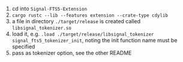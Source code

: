 
1. cd into `Signal-FTS5-Extension`
2. `cargo rustc --lib --features extension --crate-type cdylib`
3. a file in directory `./target/release` is created called `libsignal_tokenizer.so`
4. load it, e.g. `.load ./target/release/libsignal_tokenizer signal_fts5_tokenizer_init`, noting the init function name must be specified
5. pass as tokenizer option, see the other README